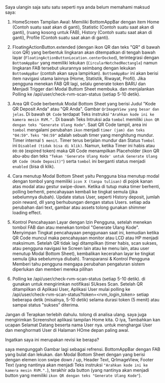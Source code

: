 Saya ulangin saja satu satu seperti nya anda belum memahami maksud saya:
1. HomeScreen Tampilan Awal:
Memiliki BottomAppBar dengan item Home (Contoh suatu saat akan di ganti), Statistic (Contoh suatu saat akan di ganti), (ruang kosong untuk FAB), History (Contoh suatu saat akan di ganti), Profile (Contoh suatu saat akan di ganti).

2. FloatingActionButton.extended (dengan ikon QR dan teks "QR" di bawah icon QR) yang berbentuk lingkaran akan ditempatkan di tengah bawah layar (`FloatingActionButtonLocation.centerDocked`), terintegrasi dengan `BottomAppBar` yang memiliki lekukan (`CircularNotchedRectangle`) namun lingkaran FAB tersebut ukurannya seimbang dengan lekukan `BottomAppBar` (contoh akan saya lampirkan). `BottomAppBar` ini akan berisi item navigasi utama lainnya (Home, Statistik, Riwayat, Profil). Jika pengguna menekan FAB QR lagi, selalu generate token BARU dan Menjadi Trigger dari Modal Buttom Sheet membuka. dan menjalankan Polling ke /api/user/check-rvm-scan-status (setiap 5-10 detik).

3. Area QR Code berbentuk Modal Bottom Sheet yang berisi Judul "Kode QR Deposit Anda" atau "QR Anda". Gambar `QrImageView yang besar dan jelas`. Di bawah `QR Code` terdapat Teks instruksi `"Arahkan kode ini ke kamera mesin RVM.".` Di bawah Teks Intruksi ada `tombol` memiliki `ikon QR dengan teks "Generate Ulang Kode"`. Saat QR Code tampil, area ini `tombol` mengalami perubahan `ikon` menjadi `timer (jam) dan teks "04:59"`. `Teks "04:59"` adalah sebuah timer yang menghitung mundur. Timer internal `5 menit`. Timer terus berjalan mundur dan Status `Tombol` ini `Disabled (tidak bisa di klik)`.  Namun, ketika Timer ini habis atau `00:00` (expired token) maka QR Code menampilkan Placeholder (ikon QR abu-abu dan teks `"Tekan 'Generate Ulang Kode' untuk Generate Ulang QR Code (Kode Deposit)"`) serta `tombol` ini berganti status menjadi `enabled` (bisa di klik).

4. Cara menutup Modal Bottom Sheet yaitu Pengguna bisa menutup modal dengan tombol yang memiliki `icon X (tanpa tulisan)` di pojok kanan atas modal atau gestur swipe-down. Ketika di tutup maka timer berhenti, polling berhenti, pencahayaan kembali ke tingkat semula (jika sebelumnya diubah). Update status User, seperti History deposit, jumlah poin reward, dll yang berhubungan dengan status Users. setiap ada perubahan dari text, gambar atau assets tolong gunakan shimmer loading effect.

5. Kontrol Pencahayaan Layar dengan Izin Pengguna, setelah menekan tombol FAB dan atau menekan tombol "Generate Ulang Kode". Menyimpan Tingkat pencahayaan penggunaan saat ini, kemudian ketika QR Code muncul maka pencahayaan monitor atau LCD atau HP menjadi maksimum. Setelah QR tidak lagi ditampilkan (timer habis, scan sukses, atau pengguna navigasi ke Screen lain atau ke menu lain, atau user menutup Modal Bottom Sheet), kembalikan kecerahan layar ke tingkat semula (jika sebelumnya diubah). Transparansi & Kontrol Pengguna Memberi tahu pengguna mengapa perubahan pengaturan sistem diperlukan dan memberi mereka pilihan

6. Polling ke /api/user/check-rvm-scan-status (setiap 5-10 detik). di gunakan untuk mengirimkan notifikasi SUkses Scan. Setelah QR ditampilkan di Aplikasi User, Aplikasi User mulai polling ke /api/user/check-rvm-scan-status?token=<rvm_login_token> setiap beberapa detik (misalnya, 5-10 detik) selama durasi token (5 menit) atau sampai status "sukses" diterima.

Jangan di Terapkan terlebih dahulu. tolong di analisa ulang. saya juga mengirimkan Screenshot aplikasi tampilan Home kita. O iya, Tambahkan kan ucapan Selamat Datang beserta nama User nya. untuk menghargai User dan menghormati User di Halaman HOme depan paling awal.

Ingatkan saya ini merupakan revisi ke berapa?

saya mengunggah Gambar lagi sebagai refrensi.
BottomAppBar dengan FAB yang bulat dan lekukan.
dan 
Modal Bottom Sheet dengan yang berisi dengan elemen icon swipe down / up, Header Text, QrImageView, Footer Text (yang nantinya akan menjadi Teks instruksi `"Arahkan kode ini ke kamera mesin RVM.".`), terakhir ada button (yang nantinya akan menjadi button yang memiliki `ikon QR dengan teks "Generate Ulang Kode"`).
